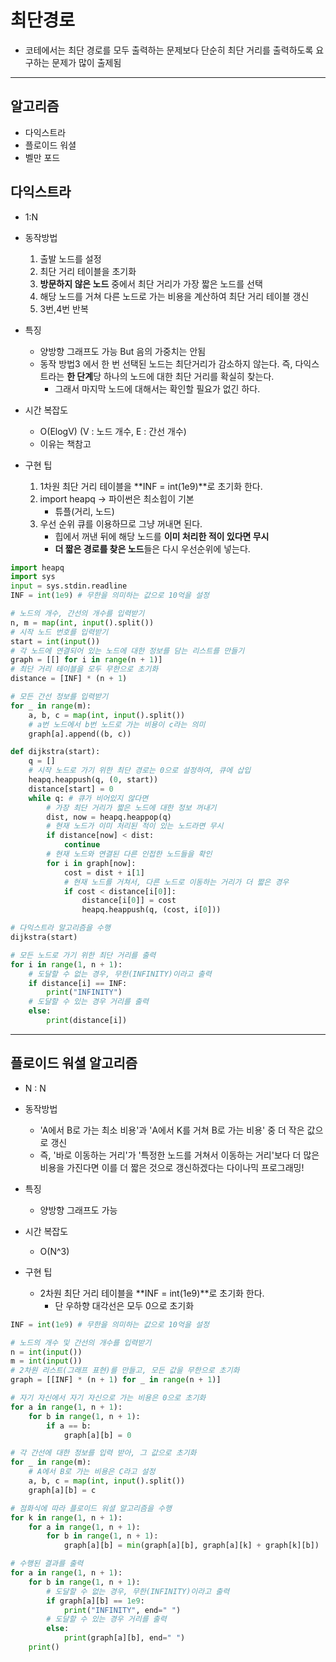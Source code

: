 # 최단경로
- 코테에서는 최단 경로를 모두 출력하는 문제보다 단순히 최단 거리를 출력하도록 요구하는 문제가 많이 출제됨
---
## 알고리즘
- 다익스트라
- 플로이드 워셜
- 벨만 포드

## 다익스트라
- 1:N
- 동작방법
    1. 출발 노드를 설정
    2. 최단 거리 테이블을 초기화
    3. **방문하지 않은 노드** 중에서 최단 거리가 가장 짧은 노드를 선택
    4. 해당 노드를 거쳐 다른 노드로 가는 비용을 계산하여 최단 거리 테이블 갱신
    5. 3번,4번 반복
- 특징
    - 양방향 그래프도 가능 But 음의 가중치는 안됨
    - 동작 방법3 에서 한 번 선택된 노드는 최단거리가 감소하지 않는다. 즉, 다익스트라는 **한 단계**당 하나의 노드에 대한 최단 거리를 확실히 찾는다.
        - 그래서 마지막 노드에 대해서는 확인할 필요가 없긴 하다.

- 시간 복잡도
    - O(ElogV) (V : 노드 개수, E : 간선 개수)
    - 이유는 책참고
- 구현 팁
    1. 1차원 최단 거리 테이블을 **INF = int(1e9)**로 초기화 한다.
    2. import heapq -> 파이썬은 최소힙이 기본
        - 튜플(거리, 노드)
    3. 우선 순위 큐를 이용하므로 그냥 꺼내면 된다.
        - 힙에서 꺼낸 뒤에 해당 노드를 **이미 처리한 적이 있다면 무시**
        - **더 짧은 경로를 찾은 노드**들은 다시 우선순위에 넣는다.
```python
import heapq
import sys
input = sys.stdin.readline
INF = int(1e9) # 무한을 의미하는 값으로 10억을 설정

# 노드의 개수, 간선의 개수를 입력받기
n, m = map(int, input().split())
# 시작 노드 번호를 입력받기
start = int(input())
# 각 노드에 연결되어 있는 노드에 대한 정보를 담는 리스트를 만들기
graph = [[] for i in range(n + 1)]
# 최단 거리 테이블을 모두 무한으로 초기화
distance = [INF] * (n + 1)

# 모든 간선 정보를 입력받기
for _ in range(m):
    a, b, c = map(int, input().split())
    # a번 노드에서 b번 노드로 가는 비용이 c라는 의미
    graph[a].append((b, c))

def dijkstra(start):
    q = []
    # 시작 노드로 가기 위한 최단 경로는 0으로 설정하여, 큐에 삽입
    heapq.heappush(q, (0, start))
    distance[start] = 0
    while q: # 큐가 비어있지 않다면
        # 가장 최단 거리가 짧은 노드에 대한 정보 꺼내기
        dist, now = heapq.heappop(q)
        # 현재 노드가 이미 처리된 적이 있는 노드라면 무시
        if distance[now] < dist:
            continue
        # 현재 노드와 연결된 다른 인접한 노드들을 확인
        for i in graph[now]:
            cost = dist + i[1]
            # 현재 노드를 거쳐서, 다른 노드로 이동하는 거리가 더 짧은 경우
            if cost < distance[i[0]]:
                distance[i[0]] = cost
                heapq.heappush(q, (cost, i[0]))

# 다익스트라 알고리즘을 수행
dijkstra(start)

# 모든 노드로 가기 위한 최단 거리를 출력
for i in range(1, n + 1):
    # 도달할 수 없는 경우, 무한(INFINITY)이라고 출력
    if distance[i] == INF:
        print("INFINITY")
    # 도달할 수 있는 경우 거리를 출력
    else:
        print(distance[i])
```
---
## 플로이드 워셜 알고리즘
- N : N
- 동작방법
    - 'A에서 B로 가는 최소 비용'과 'A에서 K를 거쳐 B로 가는 비용' 중 더 작은 값으로 갱신
    - 즉, '바로 이동하는 거리'가 '특정한 노드를 거쳐서 이동하는 거리'보다 더 많은 비용을 가진다면 이를 더 짧은 것으로 갱신하겠다는 다이나믹 프로그래밍!

- 특징
    - 양방향 그래프도 가능

- 시간 복잡도
    - O(N^3)
- 구현 팁
    - 2차원 최단 거리 테이블을 **INF = int(1e9)**로 초기화 한다.
        - 단 우하향 대각선은 모두 0으로 초기화
```python
INF = int(1e9) # 무한을 의미하는 값으로 10억을 설정

# 노드의 개수 및 간선의 개수를 입력받기
n = int(input())
m = int(input())
# 2차원 리스트(그래프 표현)를 만들고, 모든 값을 무한으로 초기화
graph = [[INF] * (n + 1) for _ in range(n + 1)]

# 자기 자신에서 자기 자신으로 가는 비용은 0으로 초기화
for a in range(1, n + 1):
    for b in range(1, n + 1):
        if a == b:
            graph[a][b] = 0

# 각 간선에 대한 정보를 입력 받아, 그 값으로 초기화
for _ in range(m):
    # A에서 B로 가는 비용은 C라고 설정
    a, b, c = map(int, input().split())
    graph[a][b] = c

# 점화식에 따라 플로이드 워셜 알고리즘을 수행
for k in range(1, n + 1):
    for a in range(1, n + 1):
        for b in range(1, n + 1):
            graph[a][b] = min(graph[a][b], graph[a][k] + graph[k][b])

# 수행된 결과를 출력
for a in range(1, n + 1):
    for b in range(1, n + 1):
        # 도달할 수 없는 경우, 무한(INFINITY)이라고 출력
        if graph[a][b] == 1e9:
            print("INFINITY", end=" ")
        # 도달할 수 있는 경우 거리를 출력
        else:
            print(graph[a][b], end=" ")
    print()
```

